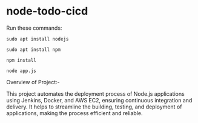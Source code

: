 # node-todo-cicd

Run these commands:


`sudo apt install nodejs`

`sudo apt install npm`

`npm install`

`node app.js`

Overview of Project:-

This project automates the deployment process of Node.js applications using Jenkins, Docker, and AWS EC2, ensuring continuous integration and delivery. It helps to streamline the building, testing, and deployment of applications, making the process efficient and reliable.

